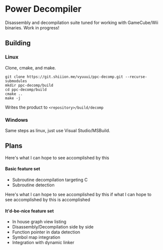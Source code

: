 # Power Decompiler
Disassembly and decompilation suite tuned for working with GameCube/Wii binaries. Work in progress!

## Building
### Linux
Clone, cmake, and make.
```
git clone https://git.shiiion.me/vyuuui/ppc-decomp.git --recurse-submodules
mkdir ppc-decomp/build
cd ppc-decomp/build
cmake ..
make -j
```
Writes the product to `<repository>/build/decomp`

### Windows
Same steps as linux, just use Visual Studio/MSBuild.

## Plans
Here's what I can hope to see accomplished by this
#### Basic feature set
- Subroutine decompilation targeting C
- Subroutine detection

Here's what I can hope to see accomplished by this if what I can hope to see accomplished by this is accomplished
#### It'd-be-nice feature set
 - In house graph view listing
 - Disassembly/Decompilation side by side
 - Function pointer in data detection
 - Symbol map integration
 - Integration with dynamic linker
